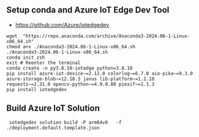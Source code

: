 

## Setup conda and  Azure IoT Edge Dev Tool
- https://github.com/Azure/iotedgedev
```
wget  "https://repo.anaconda.com/archive/Anaconda3-2024.06-1-Linux-x86_64.sh"
chmod a+x ./Anaconda3-2024.06-1-Linux-x86_64.sh
./Anaconda3-2024.06-1-Linux-x86_64.sh
conda init zsh
exit # Reenter the terminal
conda create -n py3.8.10-iotedge python=3.8.10
pip install azure-iot-device~=2.12.0 colorlog~=6.7.0 aio-pika~=9.3.0 azure-storage-blob~=12.18.3 janus lib-platform~=1.2.10 requests~=2.31.0 opencv-python~=4.9.0.80 piexif~=1.1.3
pip install iotedgedev
```

## Build Azure IoT Solution

```
 iotedgedev solution build -P arm64v8   -f ./deployment.default.template.json
```

